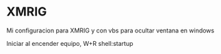 # XMRIG
Mi configuracion para XMRIG y con vbs para ocultar ventana en windows

Iniciar al encender equipo, W+R shell:startup
